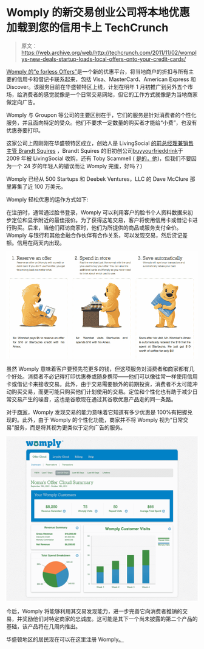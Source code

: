 # Womply 的新交易创业公司将本地优惠加载到您的信用卡上 TechCrunch

> 原文：<https://web.archive.org/web/http://techcrunch.com/2011/11/02/womplys-new-deals-startup-loads-local-offers-onto-your-credit-cards/>

[Womply 的“e forless Offers”](https://web.archive.org/web/20230205021035/https://womply.com/)是一个新的优惠平台，将当地商户的折扣与所有主要的信用卡和借记卡联系起来，包括 Visa、MasterCard、American Express 和 Discover。该服务目前在华盛顿特区上线，计划在明年 1 月初推广到另外五个市场，给消费者的感觉就像是一个日常交易网站，但它的工作方式就像是为当地商家做定向广告。

Womply 与 Groupon 等公司的主要区别在于，它们的服务是针对消费者的个性化服务，并且面向特定的受众。他们不要求一定数量的购买者才能给“小费”，也没有优惠券要打印。

这家公司上周刚刚在华盛顿特区成立，创始人是 LivingSocial [的前总经理兼销售主管 Brandt Squires](https://web.archive.org/web/20230205021035/http://www.linkedin.com/pub/brandt-squires/6/45a/482) ，Brandt Squires 的旧初创公司[buyyourfrieddrink](https://web.archive.org/web/20230205021035/http://www.crunchbase.com/company/buyyourfriendadrink-com)于 2009 年被 LivingSocial 收购，还有 Toby Scammell ( [是的，他](https://web.archive.org/web/20230205021035/http://dealbook.nytimes.com/2011/08/17/insider-trading-defendant-in-disney-case-fights-back/))，但我们不要因为一个 24 岁的年轻人的错误而让 Womply 完蛋，好吗？)

Womply 已经从 500 Startups 和 Deebek Ventures，LLC 的 Dave McClure 那里筹集了近 100 万美元。

Womply 轻松优惠的运作方式如下:

在注册时，通常通过脸书登录，Womply 可以利用客户的脸书个人资料数据来初步定位和显示附近的最佳报价。为了获得这笔交易，客户将使用信用卡或借记卡进行购买。后来，当他们拜访商家时，他们为所提供的商品或服务支付全价。Womply 与银行和其他金融合作伙伴有合作关系，可以发现交易，然后贷记差额。信用在两天内出现。

[![](img/b746314163cd8c19dfb7f93e0e27fe27.png "womply-works")](https://web.archive.org/web/20230205021035/https://techcrunch.com/wp-content/uploads/2011/11/womply-works.png)

虽然 Womply 意味着客户要预先花更多的钱，但这项服务对消费者和商家都有几个好处。消费者不必记得打印优惠券或随身携带——他们可以像往常一样使用信用卡或借记卡来接收交易。此外，由于交易需要额外的前期投资，消费者不太可能冲动购买交易，而更可能只购买他们计划使用的交易。定位和个性化也有助于减少日常交易产生的噪音，这也是谷歌现在通过其谷歌优惠产品走的同一条路。

对于[商家](https://web.archive.org/web/20230205021035/https://www.womply.com/merchants)，Womply 发现交易的能力意味着它知道有多少优惠是 100%有把握兑现的。此外，由于 Womply 的个性化功能，商家并不将 Womply 视为“日常交易”服务，而是将其视为更类似于定向广告的服务。

[![](img/c45b4331d0dac8151c2f3d35d326fda9.png "Womply_Offer_Cloud")](https://web.archive.org/web/20230205021035/https://techcrunch.com/wp-content/uploads/2011/11/womply_offer_cloud.png)

今后，Womply 将能够利用其交易发现能力，进一步完善它向消费者推销的交易，并奖励他们对特定商家的忠诚度。这可能是其下一个尚未披露的第二个产品的基础，该产品将在几周内推出。

华盛顿地区的居民现在可以在这里注册 Womply[。](https://web.archive.org/web/20230205021035/https://womply.com/)